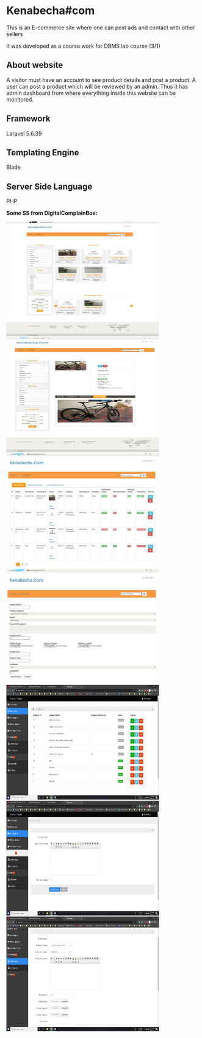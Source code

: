 # Kenabecha#com
This is an E-commerce site where one can post ads and contact with other sellers

It was developed as a course work for DBMS lab course (3/1)

## About website
A visitor must have an account to see product details and post a product.
A user can post a product which will be reviewed by an admin.
Thus it has admin dashboard from where everything inside this website can be monitored.

## Framework
Laravel  5.6.39
## Templating Engine
Blade
## Server Side Language
PHP


**Some SS from DigitalComplainBox:**

<img src="photos/1.JPG" width=400px height=300px title="Click to enlarge picture"/> <img src="photos/2.JPG" width=400px height=300px title="Click to enlarge picture"/>
<img src="photos/3.JPG" width=400px height=300px title="Click to enlarge picture"/> <img src="photos/4.JPG" width=400px height=300px title="Click to enlarge picture"/>
<img src="photos/Screenshot (20).png" width=400px height=300px title="Click to enlarge picture"/> <img src="photos/Screenshot (21).png" width=400px height=300px title="Click to enlarge picture"/>
<img src="photos/Screenshot (22).png" width=400px height=300px title="Click to enlarge picture"/>
